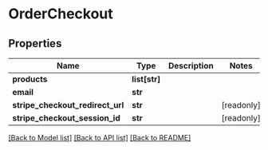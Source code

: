 # OrderCheckout


## Properties
Name | Type | Description | Notes
------------ | ------------- | ------------- | -------------
**products** | **list[str]** |  | 
**email** | **str** |  | 
**stripe_checkout_redirect_url** | **str** |  | [readonly] 
**stripe_checkout_session_id** | **str** |  | [readonly] 

[[Back to Model list]](../README.md#documentation-for-models) [[Back to API list]](../README.md#documentation-for-api-endpoints) [[Back to README]](../README.md)


